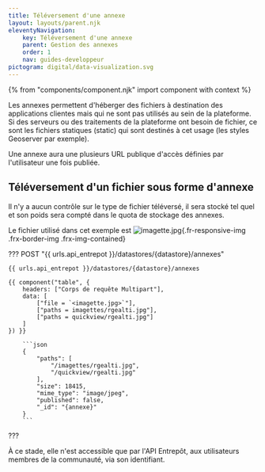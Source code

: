 ```yaml
---
title: Téléversement d'une annexe
layout: layouts/parent.njk
eleventyNavigation:
    key: Téléversement d'une annexe
    parent: Gestion des annexes
    order: 1
    nav: guides-developpeur
pictogram: digital/data-visualization.svg
---
```


{% from "components/component.njk" import component with context %}

Les annexes permettent d'héberger des fichiers à destination des applications clientes mais qui ne sont pas utilisés au sein de la plateforme. Si des serveurs ou des traitements de la plateforme ont besoin de fichier, ce sont les fichiers statiques (static) qui sont destinés à cet usage (les styles Geoserver par exemple).

Une annexe aura une plusieurs URL publique d'accès définies par l'utilisateur une fois publiée.

## Téléversement d'un fichier sous forme d'annexe

Il n'y a aucun contrôle sur le type de fichier téléversé, il sera stocké tel quel et son poids sera compté dans le quota de stockage des annexes.

Le fichier utilisé dans cet exemple est ![imagette.jpg](/img/guides-developpeur/complementaire/imagette.jpg){.fr-responsive-img .frx-border-img .frx-img-contained}


??? POST "{{ urls.api_entrepot }}/datastores/{datastore}/annexes"

``` title="Contenu" 
{{ urls.api_entrepot }}/datastores/{datastore}/annexes
```

    {{ component("table", {
        headers: ["Corps de requête Multipart"],
        data: [
            ["file = `<imagette.jpg>`"],
            ["paths = imagettes/rgealti.jpg"],
            ["paths = quickview/rgealti.jpg"]
        ]
    }) }}
  
        ```json
        {
            "paths": [
                "/imagettes/rgealti.jpg",
                "/quickview/rgealti.jpg"
            ],
            "size": 18415,
            "mime_type": "image/jpeg",
            "published": false,
            "_id": "{annexe}"
        }
        ```
???
<br>

À ce stade, elle n'est accessible que par l'API Entrepôt, aux utilisateurs membres de la communauté, via son identifiant.